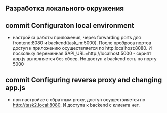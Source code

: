 ## Разработка локального окружения
## commit Configuraton local environment 
- настройка работы приложения, через forwarding ports для frontend:8080 и backend(task_m:5000). 
После проброса портов доступ к приложению осуществляется по http:localhost:8080. И поскольку переменная $API_URL=http://localhost:5000 - 
скрипт app.js выполняется без сбоев. Но доступ к backend есть по порту 5000
## commit Configuring reverse proxy and changing app.js
- при настройке с обратным proxy, доступ осуществляется по  http://task2.local:8080. И доступа к backend с клиента нет.
